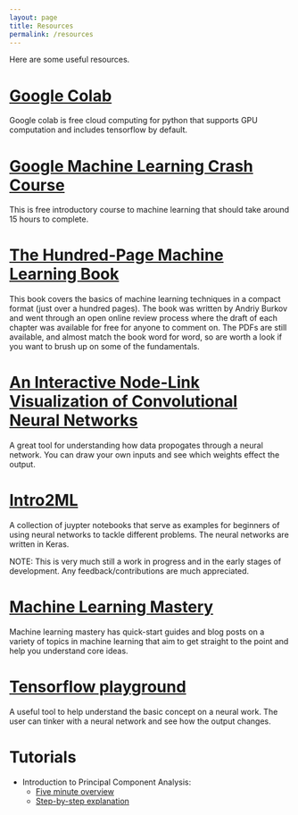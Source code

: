 ```yaml
---
layout: page
title: Resources
permalink: /resources
---
```


Here are some useful resources.

# [Google Colab][google-colab]

Google colab is free cloud computing for python that supports GPU computation and includes tensorflow by default.

[google-colab]: https://colab.research.google.com/notebooks/welcome.ipynb


# [Google Machine Learning Crash Course][google-crash-course]

This is free introductory course to machine learning that should take around 15 hours to complete.


[google-crash-course]: https://developers.google.com/machine-learning/crash-course


# [The Hundred-Page Machine Learning Book][themlbook]

This book covers the basics of machine learning techniques in a compact format (just over a hundred pages). The book was written by Andriy Burkov and went through an open online review process where the draft of each chapter was available for free for anyone to comment on. The PDFs are still available, and almost match the book word for word, so are worth a look if you want to brush up on some of the fundamentals.

[themlbook]: http://themlbook.com/wiki/doku.php


# [An Interactive Node-Link Visualization of Convolutional Neural Networks][node-viz]

A great tool for understanding how data propogates through a neural network. You can draw your own inputs and see which weights effect the output.

[node-viz]: https://scs.ryerson.ca/~aharley/vis/



# [Intro2ML][intro2ml]

A collection of juypter notebooks that serve as examples for beginners of using neural networks to tackle different problems. The neural networks are written in Keras. 

NOTE: This is very much still a work in progress and in the early stages of development. Any feedback/contributions are much appreciated.


# [Machine Learning Mastery][ml-mastery]

Machine learning mastery has quick-start guides and blog posts on a variety of topics in machine learning that aim to get straight to the point and help you understand core ideas.

[ml-mastery]: https://machinelearningmastery.com/


# [Tensorflow playground][tf-playground]

A useful tool to help understand the basic concept on a neural work. The user can tinker with a neural network and see how the output changes.

[tf-playground]: https://playground.tensorflow.org/



[intro2ml]: https://mj-will.github.io/intro2ml/

# Tutorials

* Introduction to Principal Component Analysis:
    * [Five minute overview](https://www.youtube.com/watch?v=HMOI_lkzW08)
    * [Step-by-step explanation](https://www.youtube.com/watch?v=FgakZw6K1QQ)
